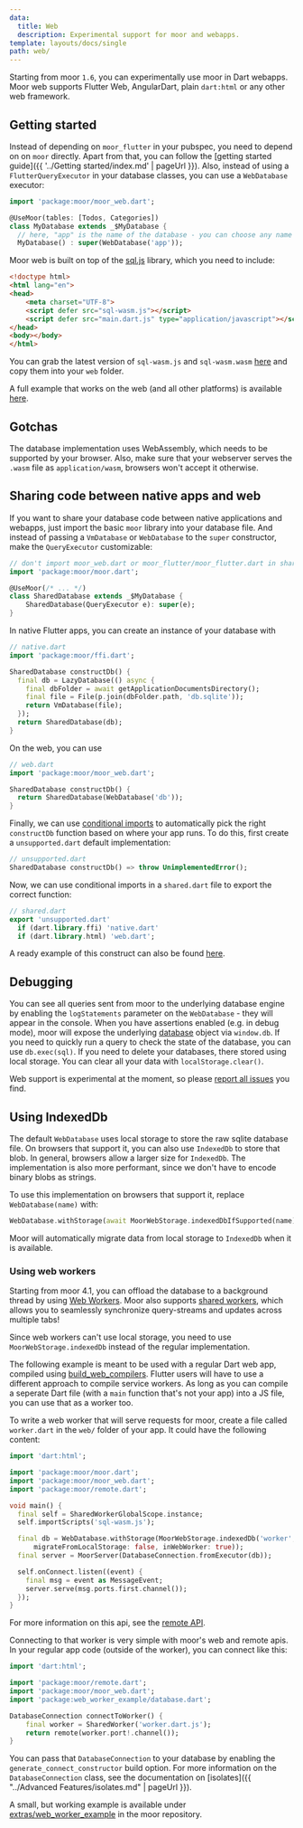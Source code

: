 ```yaml
---
data:
  title: Web
  description: Experimental support for moor and webapps.
template: layouts/docs/single
path: web/
---
```


Starting from moor `1.6`, you can experimentally use moor in Dart webapps. Moor web supports 
Flutter Web, AngularDart, plain `dart:html` or any other web framework.

## Getting started
Instead of depending on `moor_flutter` in your pubspec, you need to depend on on `moor` directly. Apart from that, you can
follow the [getting started guide]({{ '../Getting started/index.md' | pageUrl }}).
Also, instead of using a `FlutterQueryExecutor` in your database classes, you can use a `WebDatabase` executor:
```dart
import 'package:moor/moor_web.dart';

@UseMoor(tables: [Todos, Categories])
class MyDatabase extends _$MyDatabase {
  // here, "app" is the name of the database - you can choose any name you want
  MyDatabase() : super(WebDatabase('app'));
```

Moor web is built on top of the [sql.js](https://github.com/sql-js/sql.js/) library, which you need to include:
```html
<!doctype html>
<html lang="en">
<head>
    <meta charset="UTF-8">
    <script defer src="sql-wasm.js"></script>
    <script defer src="main.dart.js" type="application/javascript"></script>
</head>
<body></body>
</html>
```
You can grab the latest version of `sql-wasm.js` and `sql-wasm.wasm` [here](https://github.com/sql-js/sql.js/releases)
and copy them into your `web` folder.

A full example that works on the web (and all other platforms) is available
[here](https://github.com/rodydavis/moor_shared).

## Gotchas
The database implementation uses WebAssembly, which needs to be supported by your browser. 
Also, make sure that your webserver serves the `.wasm` file as `application/wasm`, browsers
won't accept it otherwise.

## Sharing code between native apps and web

If you want to share your database code between native applications and webapps, just import the
basic `moor` library into your database file.
And instead of passing a `VmDatabase` or `WebDatabase` to the `super` constructor, make the
`QueryExecutor` customizable:

```dart
// don't import moor_web.dart or moor_flutter/moor_flutter.dart in shared code
import 'package:moor/moor.dart';

@UseMoor(/* ... */)
class SharedDatabase extends _$MyDatabase {
    SharedDatabase(QueryExecutor e): super(e);
}
```

In native Flutter apps, you can create an instance of your database with

```dart
// native.dart
import 'package:moor/ffi.dart';

SharedDatabase constructDb() {
  final db = LazyDatabase(() async {
    final dbFolder = await getApplicationDocumentsDirectory();
    final file = File(p.join(dbFolder.path, 'db.sqlite'));
    return VmDatabase(file);
  });
  return SharedDatabase(db);
}
```

On the web, you can use

```dart
// web.dart
import 'package:moor/moor_web.dart';

SharedDatabase constructDb() {
  return SharedDatabase(WebDatabase('db'));
}
```

Finally, we can use [conditional imports](https://dart.dev/guides/libraries/create-library-packages#conditionally-importing-and-exporting-library-files)
to automatically pick the right `constructDb` function based on where your app runs.
To do this, first create a `unsupported.dart` default implementation:

```dart
// unsupported.dart
SharedDatabase constructDb() => throw UnimplementedError();
```

Now, we can use conditional imports in a `shared.dart` file to export the correct function:

```dart
// shared.dart
export 'unsupported.dart'
  if (dart.library.ffi) 'native.dart'
  if (dart.library.html) 'web.dart';
```

A ready example of this construct can also be found [here](https://github.com/rodydavis/moor_shared/blob/master/lib/src/database/database/unsupported.dart).

## Debugging
You can see all queries sent from moor to the underlying database engine by enabling the `logStatements`
parameter on the `WebDatabase` - they will appear in the console.
When you have assertions enabled (e.g. in debug mode), moor will expose the underlying 
[database](https://sql.js.org/documentation/Database.html)
object via `window.db`. If you need to quickly run a query to check the state of the database, you can use
`db.exec(sql)`.
If you need to delete your databases, there stored using local storage. You can clear all your data with `localStorage.clear()`.

Web support is experimental at the moment, so please [report all issues](https://github.com/simolus3/moor/issues/new) you find.

## Using IndexedDb

The default `WebDatabase` uses local storage to store the raw sqlite database file. On browsers that support it, you can also
use `IndexedDb` to store that blob. In general, browsers allow a larger size for `IndexedDb`. The implementation is also more
performant, since we don't have to encode binary blobs as strings.

To use this implementation on browsers that support it, replace `WebDatabase(name)` with:

```dart
WebDatabase.withStorage(await MoorWebStorage.indexedDbIfSupported(name))
```

Moor will automatically migrate data from local storage to `IndexedDb` when it is available.

### Using web workers

Starting from moor 4.1, you can offload the database to a background thread by using 
[Web Workers](https://developer.mozilla.org/en-US/docs/Web/API/Web_Workers_API).
Moor also supports [shared workers](https://developer.mozilla.org/en-US/docs/Web/API/SharedWorker),
which allows you to seamlessly synchronize query-streams and updates across multiple tabs!

Since web workers can't use local storage, you need to use `MoorWebStorage.indexedDb` instead of
the regular implementation.

The following example is meant to be used with a regular Dart web app, compiled using
[build_web_compilers](https://pub.dev/packages/build_web_compilers).
Flutter users will have to use a different approach to compile service workers.
As long as you can compile a seperate Dart file (with a `main` function that's not your app)
into a JS file, you can use that as a worker too.

To write a web worker that will serve requests for moor, create a file called `worker.dart` in 
the `web/` folder of your app. It could have the following content:

```dart
import 'dart:html';

import 'package:moor/moor.dart';
import 'package:moor/moor_web.dart';
import 'package:moor/remote.dart';

void main() {
  final self = SharedWorkerGlobalScope.instance;
  self.importScripts('sql-wasm.js');

  final db = WebDatabase.withStorage(MoorWebStorage.indexedDb('worker',
      migrateFromLocalStorage: false, inWebWorker: true));
  final server = MoorServer(DatabaseConnection.fromExecutor(db));

  self.onConnect.listen((event) {
    final msg = event as MessageEvent;
    server.serve(msg.ports.first.channel());
  });
}
```

For more information on this api, see the [remote API](https://pub.dev/documentation/moor/latest/remote/remote-library.html).

Connecting to that worker is very simple with moor's web and remote apis. In your regular app code (outside of the worker),
you can connect like this:

```dart
import 'dart:html';

import 'package:moor/remote.dart';
import 'package:moor/moor_web.dart';
import 'package:web_worker_example/database.dart';

DatabaseConnection connectToWorker() {
    final worker = SharedWorker('worker.dart.js');
    return remote(worker.port!.channel());
}
```

You can pass that `DatabaseConnection` to your database by enabling the 
`generate_connect_constructor` build option.
For more information on the `DatabaseConnection` class, see the documentation on
[isolates]({{ "../Advanced Features/isolates.md" | pageUrl }}).

A small, but working example is available under [extras/web_worker_example](https://github.com/simolus3/moor/tree/develop/extras/web_worker_example)
in the moor repository.